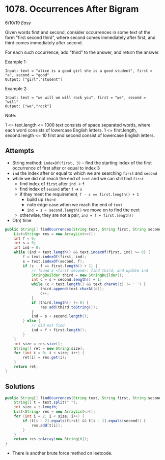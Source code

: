# 1078. Occurrences After Bigram
6/10/19
*Easy*

Given words first and second, consider occurrences in some text of the form "first second third", where second comes immediately after first, and third comes immediately after second.

For each such occurrence, add "third" to the answer, and return the answer.



Example 1:
```
Input: text = "alice is a good girl she is a good student", first = "a", second = "good"
Output: ["girl","student"]
```
Example 2:
```
Input: text = "we will we will rock you", first = "we", second = "will"
Output: ["we","rock"]
```

Note:

1 <= text.length <= 1000
text consists of space separated words, where each word consists of lowercase English letters.
1 <= first.length, second.length <= 10
first and second consist of lowercase English letters.

## Attempts
- String method: `indexOf(first, 3)` - find the starting index of the first occurrence of first after or equal to index 3
- `ind` the index after or equal to which we are searching `first` and `second`
- while we did not reach the end of `text` and we can still find `first`
  - find index of `first` after `ind` -> `f`
  - find index of `second` after `f` -> `s`
  - if they meet the requirement, `f - s == first.length() + 1`
    - build up `third`
    - note edge case when we reach the end of `text`
    - `ind = s + second.length()` we move on to find the next
  - otherwise, they are not a pair, `ind = f + first.length()`
- O(n) time
```Java
public String[] findOcurrences(String text, String first, String second) {
    List<String> res = new ArrayList<>();
    int f = 0;
    int s = 0;
    int ind = 0;
    while (ind < text.length() && text.indexOf(first, ind) >= 0) {
        f = text.indexOf(first, ind);
        s = text.indexOf(second, f);
        if (s - f == first.length() + 1) {
            // found a <first second>: find third, and update ind
            StringBuilder third = new StringBuilder();
            int c = s + second.length() + 1;
            while (c < text.length() && text.charAt(c) != ' ') {
                third.append(text.charAt(c));
                c++;
            }
            if (third.length() != 0) {
                res.add(third.toString());
            }  
            ind = s + second.length();
        } else {
            // did not find
            ind = f + first.length();
        }
    }
    int size = res.size();
    String[] ret = new String[size];
    for (int i = 0; i < size; i++) {
        ret[i] = res.get(i);
    }
    return ret;
}
```

## Solutions
```Java
public String[] findOcurrences(String text, String first, String second) {
    String[] t = text.split(" ");
    int size = t.length;
    List<String> res = new ArrayList<>();
    for (int i = 2; i < size; i++) {
        if (t[i - 2].equals(first) && t[i - 1].equals(second)) {
            res.add(t[i]);
        }
    }
    return res.toArray(new String[0]);
}
```
- There is another brute force method on leetcode.
